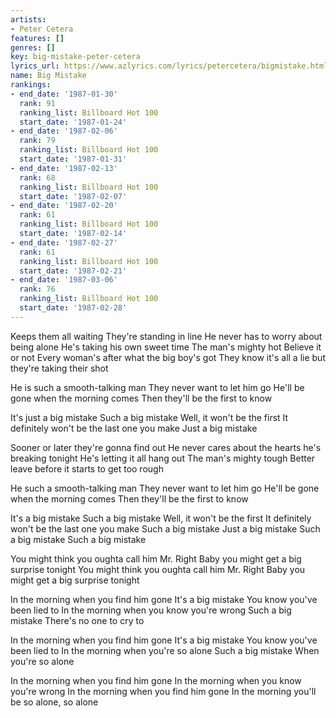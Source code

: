 ```yaml
---
artists:
- Peter Cetera
features: []
genres: []
key: big-mistake-peter-cetera
lyrics_url: https://www.azlyrics.com/lyrics/petercetera/bigmistake.html
name: Big Mistake
rankings:
- end_date: '1987-01-30'
  rank: 91
  ranking_list: Billboard Hot 100
  start_date: '1987-01-24'
- end_date: '1987-02-06'
  rank: 79
  ranking_list: Billboard Hot 100
  start_date: '1987-01-31'
- end_date: '1987-02-13'
  rank: 68
  ranking_list: Billboard Hot 100
  start_date: '1987-02-07'
- end_date: '1987-02-20'
  rank: 61
  ranking_list: Billboard Hot 100
  start_date: '1987-02-14'
- end_date: '1987-02-27'
  rank: 61
  ranking_list: Billboard Hot 100
  start_date: '1987-02-21'
- end_date: '1987-03-06'
  rank: 76
  ranking_list: Billboard Hot 100
  start_date: '1987-02-28'
---
```


Keeps them all waiting
They're standing in line
He never has to worry about being alone
He's taking his own sweet time 
The man's mighty hot
Believe it or not
Every woman's after what the big boy's got
They know it's all a lie but they're taking their shot 

He is such a smooth-talking man
They never want to let him go
He'll be gone when the morning comes
Then they'll be the first to know 

It's just a big mistake
Such a big mistake
Well, it won't be the first
It definitely won't be the last one you make
Just a big mistake 

Sooner or later they're gonna find out
He never cares about the hearts he's breaking tonight
He's letting it all hang out
The man's mighty tough
Better leave before it starts to get too rough 

He such a smooth-talking man
They never want to let him go
He'll be gone when the morning comes
Then they'll be the first to know 

It's a big mistake
Such a big mistake
Well, it won't be the first
It definitely won't be the last one you make
Such a big mistake
Just a big mistake
Such a big mistake
Such a big mistake 

You might think you oughta call him Mr. Right
Baby you might get a big surprise tonight
You might think you oughta call him Mr. Right
Baby you might get a big surprise tonight 

In the morning when you find him gone
It's a big mistake
You know you've been lied to
In the morning when you know you're wrong
Such a big mistake
There's no one to cry to 

In the morning when you find him gone
It's a big mistake
You know you've been lied to
In the morning when you're so alone
Such a big mistake
When you're so alone 

In the morning when you find him gone
In the morning when you know you're wrong
In the morning when you find him gone
In the morning you'll be so alone, so alone



